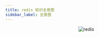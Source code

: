 ```yaml
---
title: redis 知识全景图
sidebar_label: 全景图
---
```


<div align="center">
<img src={require('./static/redis.png').default} alt="redis" />
</div>
